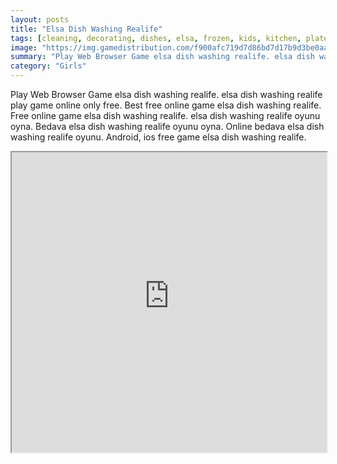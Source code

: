 ```yaml
---
layout: posts
title: "Elsa Dish Washing Realife"
tags: [cleaning, decorating, dishes, elsa, frozen, kids, kitchen, plates, washing, free, online, games, oyna, game, free, games, play, play, games]
image: "https://img.gamedistribution.com/f900afc719d7d86bd7d17b9d3be0aafe.jpg"
summary: "Play Web Browser Game elsa dish washing realife. elsa dish washing realife play game online only free. Best free online game elsa dish washing realife. Free online game elsa dish washing realife. elsa dish washing realife oyunu oyna. Bedava elsa dish washing realife oyunu oyna. Online bedava elsa dish washing realife oyunu. Android, ios free game elsa dish washing realife."
category: "Girls"
---
```


Play Web Browser Game elsa dish washing realife. elsa dish washing realife play game online only free. Best free online game elsa dish washing realife. Free online game elsa dish washing realife. elsa dish washing realife oyunu oyna. Bedava elsa dish washing realife oyunu oyna. Online bedava elsa dish washing realife oyunu. Android, ios free game elsa dish washing realife.

<iframe width="100%" height="480px;" src="https://flash.gamedistribution.com?game=f900afc719d7d86bd7d17b9d3be0aafe"></iframe>